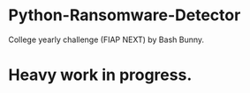 # Python-Ransomware-Detector
College yearly challenge (FIAP NEXT) by Bash Bunny.

# Heavy work in progress.
